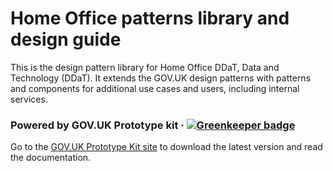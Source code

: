 # Home Office patterns library and design guide

This is the design pattern library for Home Office DDaT, Data and Technology (DDaT). It extends the GOV.UK design patterns with patterns and components for additional use cases and users, including internal services.


### Powered by GOV.UK Prototype kit · [![Greenkeeper badge](https://badges.greenkeeper.io/alphagov/govuk_prototype_kit.svg)](https://greenkeeper.io/)

Go to the [GOV.UK Prototype Kit site](https://govuk-prototype-kit.herokuapp.com/docs) to download the latest version and read the documentation.
